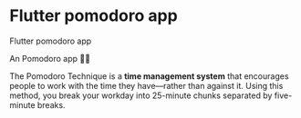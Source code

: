 # Flutter pomodoro app
Flutter pomodoro app

An Pomodoro app 🧑‍💻

The Pomodoro Technique is a **time management system** that encourages people to work with the time they have—rather than against it. Using this method, you break your workday into 25-minute chunks separated by five-minute breaks.
